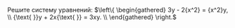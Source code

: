 Решите систему уравнений: $\left\{ \begin{gathered}
  3y - 2{x^2} = {x^2}y,  \\
  {\text{ }}y + 2x{\text{   }} = 3xy.  \\ 
\end{gathered}  \right.$